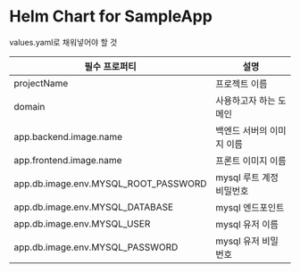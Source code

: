 # Helm Chart for SampleApp

values.yaml로 채워넣어야 할 것

| 필수 프로퍼티                              | 설명               |
|--------------------------------------|------------------|
| projectName | 프로젝트 이름          |
| domain                               | 사용하고자 하는 도메인     |
| app.backend.image.name               | 백엔드 서버의 이미지 이름   | 
| app.frontend.image.name              | 프론트 이미지 이름       |
| app.db.image.env.MYSQL_ROOT_PASSWORD | mysql 루트 계정 비밀번호 |
| app.db.image.env.MYSQL_DATABASE      | mysql 엔드포인트      |
| app.db.image.env.MYSQL_USER          | mysql 유저 이름      |
| app.db.image.env.MYSQL_PASSWORD      | mysql 유저 비밀번호    |
